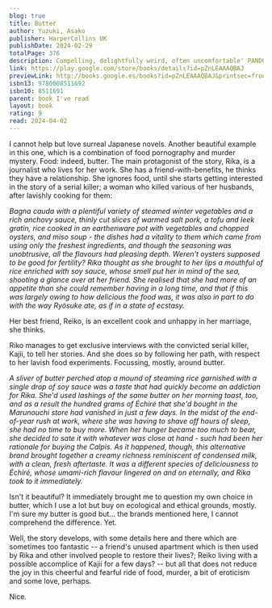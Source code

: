 ```yaml
---  
blog: true  
title: Butter  
author: Yuzuki, Asako  
publisher: HarperCollins UK  
publishDate: 2024-02-29  
totalPage: 376  
description: Compelling, delightfully weird, often uncomfortable' PANDORA SYKES 'Unputdownable, breathtakingly original' ERIN KELLY 'Delicious' i-D Magazine 'Luscious ... I devoured this' IMOGEN CRIMP  
link: https://play.google.com/store/books/details?id=pZnLEAAAQBAJ  
previewLink: http://books.google.es/books?id=pZnLEAAAQBAJ&printsec=frontcover&dq=Asako+Yuzuki,+Butter&hl=&as_pt=BOOKS&cd=1&source=gbs_api  
isbn13: 9780008511692  
isbn10: 8511691  
parent: book I've read  
layout: book  
rating: 9  
read: 2024-04-02  
---  
```

  
I cannot help but love surreal Japanese novels.  Another beautiful example in this one, which is a combination of food pornography and murder mystery.  Food: indeed, butter.  The main protagonist of the story, Rika, is a journalist who lives for her work.  She has a friend-with-benefits, he thinks they have a relationship.  She ignores food, until she starts getting interested in the story of a serial killer; a woman who killed various of her husbands, after lavishly cooking for them:  
  
_Bagna cauda with a plentiful variety of steamed winter vegetables and a rich anchovy sauce, thinly cut slices of warmed salt pork, a tofu and leek gratin, rice cooked in an earthenware pot with vegetables and chopped oysters, and miso soup - the dishes had a vitality to them which came from using only the freshest ingredients, and though the seasoning was unobtrusive, all the flavours had pleasing depth. Weren't oysters supposed to be good for fertility? Rika thought as she brought to her lips a mouthful of rice enriched with soy sauce, whose smell put her in mind of the sea, shooting a glance over at her friend. She realised that she had more of an appetite than she could remember having in a long time, and that if this was largely owing to how delicious the food was, it was also in part to do with the way Ryösuke ate, as if in a state of ecstasy._  
  
Her best friend, Reiko, is an excellent cook and unhappy in her marriage, she thinks.  
  
Riko manages to get exclusive interviews with the convicted serial killer, Kajii, to tell her stories. And she does so by following her path, with respect to her lavish food experiments. Focussing, mostly, around butter.  
  
_A sliver of butter perched atop a mound of steaming rice garnished with a single drop of soy sauce was a taste that had quickly become an addiction for Rika. She'd used lashings of the same butter on her morning toast, too, and as a result the hundred grams of Échiré that she'd bought in the Marunouchi store had vanished in just a few days. In the midst of the end-of-year rush at work, where she was having to shave off hours of sleep, she had no time to buy more. When her hunger became too much to bear, she decided to sate it with whatever was close at hand - such had been her rationale for buying the Calpis. As it happened, though, this alternative brand brought together a creamy richness reminiscent of condensed milk, with a clean, fresh aftertaste. It was a different species of deliciousness to Échiré, whose umami-rich flavour lingered on and on eternally, and Rika took to it immediately._  
  
Isn't it beautiful?  It immediately brought me to question my own choice in butter, which I use a lot but buy on ecological and ethical grounds, mostly. I'm sure my butter is good but... the brands mentioned here, I cannot comprehend the difference. Yet.  
  
Well, the story develops, with some details here and there which are sometimes too fantastic -- a friend's unused apartment which is then used by Rika and other involved people to restore their lives?; Reiko living with a possible accomplice of Kajii for a few days? -- but all that does not reduce the joy in this cheerful and fearful ride of food, murder, a bit of eroticism and some love, perhaps.  
  
Nice.